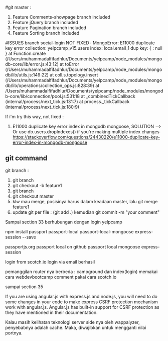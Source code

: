 #git master : 
1. Feature Comments-showpage branch included
2. Feature jQuery branch included
3. Feature Pagination branch included
4. Feature Sorting branch included


#ISSUES branch social-login NOT FIXED : 
MongoError: E11000 duplicate key error collection: yelpcamp_v15.users index: local.email_1 dup key: { : null }
    at Function.create (/Users/muhammadalfifadhlur/Documents/yelpcamp/node_modules/mongodb-core/lib/error.js:43:12)
    at toError (/Users/muhammadalfifadhlur/Documents/yelpcamp/node_modules/mongodb/lib/utils.js:149:22)
    at coll.s.topology.insert (/Users/muhammadalfifadhlur/Documents/yelpcamp/node_modules/mongodb/lib/operations/collection_ops.js:828:39)
    at /Users/muhammadalfifadhlur/Documents/yelpcamp/node_modules/mongodb-core/lib/connection/pool.js:531:18
    at _combinedTickCallback (internal/process/next_tick.js:131:7)
    at process._tickCallback (internal/process/next_tick.js:180:9)

If i'm try this way, not fixed : 
1. E11000 duplicate key error index in mongodb mongoose, SOLUTION ==> Or use db.users.dropIndexes() if you're making multiple index changes https://stackoverflow.com/questions/24430220/e11000-duplicate-key-error-index-in-mongodb-mongoose




## git command
git branch : 
1. git branch
2. git checkout -b feature1
3. git branch
4. git checkout master
5. klw mau merge, posisinya harus dalam keadaan master, lalu git merge feature1
6. update git per file : (git add .) kemudian git commit -m "your comment"

Sampai section 33
berhubungan dengan login yelpcamp

npm install passport passport-local passport-local-mongoose express-session --save

passportjs.org
passport local on github
passport local mongoose
express-session

login from scotch.io
login via email berhasil

pemanggilan router nya berbeda  : 
campground dan index(login) memakai cara webdevbootcamp
comment pakai cara scotch.io


sampai section 35


If you are using angular.js with express.js and node.js, you will need to do some changes in your code to make express CSRF protection mechanism work with angular.js. Angular.js has built-in support for CSRF protection as they have mentioned in their documentation.



Kalau masih kelihatan teknologi server side nya oleh wappalyzer, penyebabnya adalah cache. Maka, diwajibkan untuk mengganti nilai portnya.
